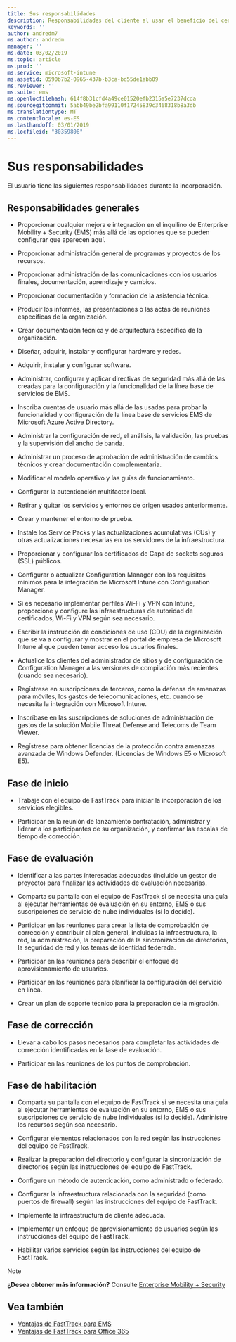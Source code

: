 ```yaml
---
title: Sus responsabilidades
description: Responsabilidades del cliente al usar el beneficio del centro FastTrack
keywords: ''
author: andredm7
ms.author: andredm
manager: ''
ms.date: 03/02/2019
ms.topic: article
ms.prod: ''
ms.service: microsoft-intune
ms.assetid: 0590b7b2-0965-437b-b3ca-bd55de1abb09
ms.reviewer: ''
ms.suite: ems
ms.openlocfilehash: 614f8b31cfd4a49ce01520efb2315a5e7237dcda
ms.sourcegitcommit: 5abb49be2bfa99110f17245839c3468318b8a3db
ms.translationtype: MT
ms.contentlocale: es-ES
ms.lasthandoff: 03/01/2019
ms.locfileid: "30359808"
---
```

# <a name="your-responsibilities"></a>Sus responsabilidades

El usuario tiene las siguientes responsabilidades durante la incorporación.

## <a name="general-responsibilities"></a>Responsabilidades generales

-   Proporcionar cualquier mejora e integración en el inquilino de Enterprise Mobility + Security (EMS) más allá de las opciones que se pueden configurar que aparecen aquí.

-   Proporcionar administración general de programas y proyectos de los recursos.

-   Proporcionar administración de las comunicaciones con los usuarios finales, documentación, aprendizaje y cambios.

-   Proporcionar documentación y formación de la asistencia técnica.

-   Producir los informes, las presentaciones o las actas de reuniones específicas de la organización.

-   Crear documentación técnica y de arquitectura específica de la organización.

-   Diseñar, adquirir, instalar y configurar hardware y redes.

-   Adquirir, instalar y configurar software.

-   Administrar, configurar y aplicar directivas de seguridad más allá de las creadas para la configuración y la funcionalidad de la línea base de servicios de EMS.

-   Inscriba cuentas de usuario más allá de las usadas para probar la funcionalidad y configuración de la línea base de servicios EMS de Microsoft Azure Active Directory.

-   Administrar la configuración de red, el análisis, la validación, las pruebas y la supervisión del ancho de banda.

-   Administrar un proceso de aprobación de administración de cambios técnicos y crear documentación complementaria.

-   Modificar el modelo operativo y las guías de funcionamiento.

-   Configurar la autenticación multifactor local.

-   Retirar y quitar los servicios y entornos de origen usados anteriormente.

-   Crear y mantener el entorno de prueba.

-   Instale los Service Packs y las actualizaciones acumulativas (CUs) y otras actualizaciones necesarias en los servidores de la infraestructura.

-   Proporcionar y configurar los certificados de Capa de sockets seguros (SSL) públicos.

-   Configurar o actualizar Configuration Manager con los requisitos mínimos para la integración de Microsoft Intune con Configuration Manager.

-   Si es necesario implementar perfiles Wi-Fi y VPN con Intune, proporcione y configure las infraestructuras de autoridad de certificados, Wi-Fi y VPN según sea necesario.

-   Escribir la instrucción de condiciones de uso (CDU) de la organización que se va a configurar y mostrar en el portal de empresa de Microsoft Intune al que pueden tener acceso los usuarios finales.

-   Actualice los clientes del administrador de sitios y de configuración de Configuration Manager a las versiones de compilación más recientes (cuando sea necesario).

-   Regístrese en suscripciones de terceros, como la defensa de amenazas para móviles, los gastos de telecomunicaciones, etc. cuando se necesita la integración con Microsoft Intune.

-   Inscríbase en las suscripciones de soluciones de administración de gastos de la solución Mobile Threat Defense and Telecoms de Team Viewer.

-   Regístrese para obtener licencias de la protección contra amenazas avanzada de Windows Defender. (Licencias de Windows E5 o Microsoft E5).

## <a name="initiate-phase"></a>Fase de inicio

-   Trabaje con el equipo de FastTrack para iniciar la incorporación de los servicios elegibles.

-   Participar en la reunión de lanzamiento contratación, administrar y liderar a los participantes de su organización, y confirmar las escalas de tiempo de corrección.

## <a name="assess-phase"></a>Fase de evaluación

-   Identificar a las partes interesadas adecuadas (incluido un gestor de proyecto) para finalizar las actividades de evaluación necesarias.

-   Comparta su pantalla con el equipo de FastTrack si se necesita una guía al ejecutar herramientas de evaluación en su entorno, EMS o sus suscripciones de servicio de nube individuales (si lo decide).

-   Participar en las reuniones para crear la lista de comprobación de corrección y contribuir al plan general, incluidas la infraestructura, la red, la administración, la preparación de la sincronización de directorios, la seguridad de red y los temas de identidad federada.

-   Participar en las reuniones para describir el enfoque de aprovisionamiento de usuarios.

-   Participar en las reuniones para planificar la configuración del servicio en línea.

-   Crear un plan de soporte técnico para la preparación de la migración.

## <a name="remediate-phase"></a>Fase de corrección

-   Llevar a cabo los pasos necesarios para completar las actividades de corrección identificadas en la fase de evaluación.

-   Participar en las reuniones de los puntos de comprobación.

## <a name="enable-phase"></a>Fase de habilitación

-   Comparta su pantalla con el equipo de FastTrack si se necesita una guía al ejecutar herramientas de evaluación en su entorno, EMS o sus suscripciones de servicio de nube individuales (si lo decide). Administre los recursos según sea necesario.

-   Configurar elementos relacionados con la red según las instrucciones del equipo de FastTrack.

-   Realizar la preparación del directorio y configurar la sincronización de directorios según las instrucciones del equipo de FastTrack.

-   Configure un método de autenticación, como administrado o federado. 

-   Configurar la infraestructura relacionada con la seguridad (como puertos de firewall) según las instrucciones del equipo de FastTrack.

-   Implemente la infraestructura de cliente adecuada.

-   Implementar un enfoque de aprovisionamiento de usuarios según las instrucciones del equipo de FastTrack.

-   Habilitar varios servicios según las instrucciones del equipo de FastTrack.

> [!NOTE]
> **¿Desea obtener más información?** Consulte [Enterprise Mobility + Security](https://www.microsoft.com/en-us/cloud-platform/enterprise-mobility)

## <a name="see-also"></a>Vea también

- [Ventajas de FastTrack para EMS](EMS-fasttrack-benefit-for-EMS.md)
- [Ventajas de FastTrack para Office 365](O365-fasttrack-benefit-for-office-365.md)

